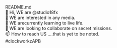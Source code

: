 <BR>README.md
<BR>👋 Hi, WE are @studio18fx
<BR>👀 WE are interested in any media.
<BR>🌱 WE arecurrently learning to live life.
<BR>💞️ WE are looking to collaborate on secret missions.
<BR>📫 How to reach US ....that is yet to be noted.
<BR>#clockworkzAPB
